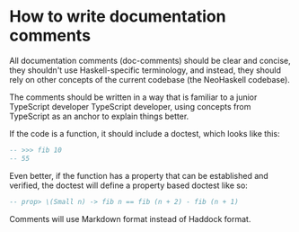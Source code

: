 # How to write documentation comments

All documentation comments (doc-comments) should be clear and concise,
they shouldn't use Haskell-specific terminology, and instead, they should
rely on other concepts of the current codebase (the NeoHaskell codebase).

The comments should be written in a way that is familiar to a junior TypeScript developer
TypeScript developer, using concepts from TypeScript as an anchor to
explain things better.

If the code is a function, it should include a doctest, which looks like
this:

```hs
-- >>> fib 10
-- 55
```

Even better, if the function has a property that can be established and
verified, the doctest will define a property based doctest like so:

```hs
-- prop> \(Small n) -> fib n == fib (n + 2) - fib (n + 1)
```

Comments will use Markdown format instead of Haddock format.
